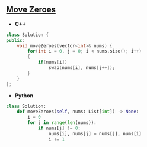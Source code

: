 ## [Move Zeroes](https://leetcode.com/problems/move-zeroes/)

* **C++**
```cpp
class Solution {
public:
    void moveZeroes(vector<int>& nums) {
        for(int i = 0, j = 0; i < nums.size(); i++)
        {
            if(nums[i])
                swap(nums[i], nums[j++]);
        }
    }
};
```

* **Python**
```py
class Solution:
    def moveZeroes(self, nums: List[int]) -> None:
        i = 0
        for j in range(len(nums)):
            if nums[j] != 0:
                nums[i], nums[j] = nums[j], nums[i]
                i += 1
        
```
